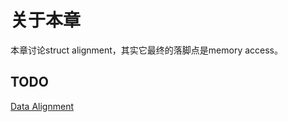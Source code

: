 # 关于本章

本章讨论struct alignment，其实它最终的落脚点是memory access。

## TODO

[Data Alignment](http://www.songho.ca/misc/alignment/dataalign.html)